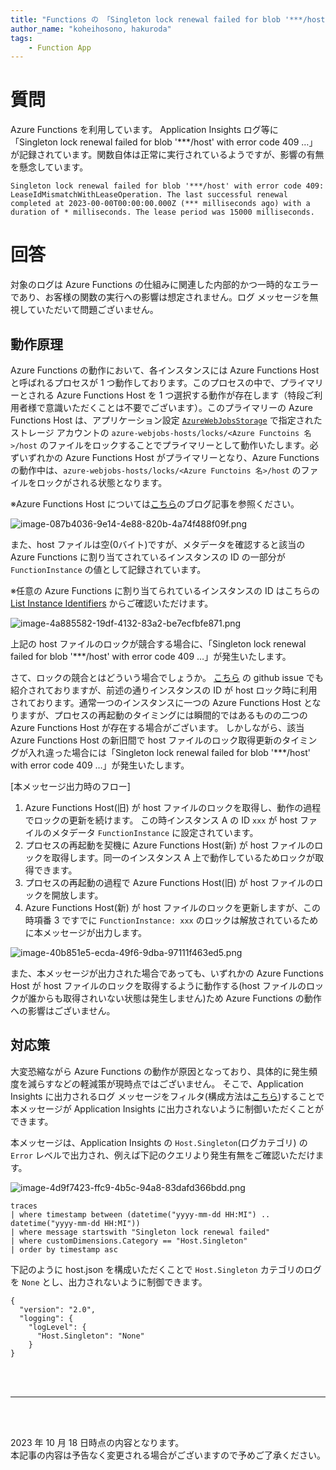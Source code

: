 ```yaml
---
title: "Functions の 「Singleton lock renewal failed for blob '***/host' with error code 409 …」 ログについて"
author_name: "koheihosono, hakuroda"
tags:
    - Function App
---
```


# 質問

Azure Functions を利用しています。 Application Insights ログ等に 「Singleton lock renewal failed for blob '***/host' with error code 409 …」 が記録されています。関数自体は正常に実行されているようですが、影響の有無を懸念しています。

```log
Singleton lock renewal failed for blob '***/host' with error code 409: LeaseIdMismatchWithLeaseOperation. The last successful renewal completed at 2023-00-00T00:00:00.000Z (*** milliseconds ago) with a duration of * milliseconds. The lease period was 15000 milliseconds.
```

# 回答

対象のログは Azure Functions の仕組みに関連した内部的かつ一時的なエラーであり、お客様の関数の実行への影響は想定されません。ログ メッセージを無視していただいて問題ございません。

## 動作原理

Azure Functions の動作において、各インスタンスには Azure Functions Host と呼ばれるプロセスが 1 つ動作しております。このプロセスの中で、プライマリーとされる Azure Functions Host を 1 つ選択する動作が存在します（特段ご利用者様で意識いただくことは不要でございます）。このプライマリーの Azure Functions Host は、アプリケーション設定 [`AzureWebJobsStorage`](https://learn.microsoft.com/ja-jp/azure/azure-functions/functions-app-settings#azurewebjobsstorage) で指定されたストレージ アカウントの `azure-webjobs-hosts/locks/<Azure Functoins 名>/host` のファイルをロックすることでプライマリーとして動作いたします。必ずいずれかの Azure Functions Host がプライマリーとなり、Azure Functions の動作中は、`azure-webjobs-hosts/locks/<Azure Functoins 名>/host` のファイルをロックがされる状態となります。

※Azure Functions Host については[こちら](https://jpazpaas.github.io/blog/2023/08/24/azure-functions-words-relative-management.html)のブログ記事を参照ください。

![image-087b4036-9e14-4e88-820b-4a74f488f09f.png]({{site.baseurl}}/media/2023/10/image-087b4036-9e14-4e88-820b-4a74f488f09f.png)

また、host ファイルは空(0バイト)ですが、メタデータを確認すると該当の Azure Functions に割り当てされているインスタンスの ID の一部分が `FunctionInstance` の値として記録されています。

※任意の Azure Functions に割り当てられているインスタンスの ID はこちらの [List Instance Identifiers](https://learn.microsoft.com/ja-jp/rest/api/appservice/web-apps/list-instance-identifiers) からご確認いただけます。

![image-4a885582-19df-4132-83a2-be7ecfbfe871.png]({{site.baseurl}}/media/2023/10/image-4a885582-19df-4132-83a2-be7ecfbfe871.png)

上記の host ファイルのロックが競合する場合に、「Singleton lock renewal failed for blob '***/host' with error code 409 …」が発生いたします。


さて、ロックの競合とはどういう場合でしょうか。
[こちら](https://github.com/Azure/azure-functions-host/issues/1864#issue-255397275) の github issue でも紹介されておりますが、前述の通りインスタンスの ID が host ロック時に利用されております。通常一つのインスタンスに一つの Azure Functions Host となりますが、プロセスの再起動のタイミングには瞬間的ではあるものの二つの Azure Functions Host が存在する場合がございます。
しかしながら、該当 Azure Functions Host の新旧間で host ファイルのロック取得更新のタイミングが入れ違った場合には「Singleton lock renewal failed for blob '***/host' with error code 409 …」が発生いたします。

[本メッセージ出力時のフロー]
1. Azure Functions Host(旧) が host ファイルのロックを取得し、動作の過程でロックの更新を続けます。
   この時インスタンス A の ID `xxx` が host ファイルのメタデータ `FunctionInstance` に設定されています。
2. プロセスの再起動を契機に Azure Functions Host(新) が host ファイルのロックを取得します。同一のインスタンス A 上で動作しているためロックが取得できます。
3. プロセスの再起動の過程で Azure Functions Host(旧) が host ファイルのロックを開放します。
4. Azure Functions Host(新) が host ファイルのロックを更新しますが、この時項番 3 ですでに `FunctionInstance: xxx` のロックは解放されているために本メッセージが出力します。

![image-40b851e5-ecda-49f6-9dba-97111f463ed5.png]({{site.baseurl}}/media/2023/10/image-40b851e5-ecda-49f6-9dba-97111f463ed5.png)


また、本メッセージが出力された場合であっても、いずれかの Azure Functions Host が host ファイルのロックを取得するように動作する(host ファイルのロックが誰からも取得されいない状態は発生しません)ため Azure Functions の動作への影響はございません。

## 対応策
大変恐縮ながら Azure Functions の動作が原因となっており、具体的に発生頻度を減らすなどの軽減策が現時点ではございません。
そこで、Application Insights に出力されるログ メッセージをフィルタ(構成方法は[こちら](https://learn.microsoft.com/ja-jp/azure/azure-functions/configure-monitoring?tabs=v2#configure-categories))することで本メッセージが Application Insights に出力されないように制御いただくことができます。

本メッセージは、Application Insights の `Host.Singleton`(ログカテゴリ) の `Error` レベルで出力され、例えば下記のクエリより発生有無をご確認いただけます。

![image-4d9f7423-ffc9-4b5c-94a8-83dafd366bdd.png]({{site.baseurl}}/media/2023/10/image-4d9f7423-ffc9-4b5c-94a8-83dafd366bdd.png)


```
traces
| where timestamp between (datetime("yyyy-mm-dd HH:MI") .. datetime("yyyy-mm-dd HH:MI"))
| where message startswith "Singleton lock renewal failed"
| where customDimensions.Category == "Host.Singleton"
| order by timestamp asc 
```

下記のように host.json を構成いただくことで `Host.Singleton` カテゴリのログを `None` とし、出力されないように制御できます。
```
{
  "version": "2.0",
  "logging": {
    "logLevel": {
      "Host.Singleton": "None"
    }
}
```

<br>
<br>

---

<br>
<br>

2023 年 10 月 18 日時点の内容となります。<br>
本記事の内容は予告なく変更される場合がございますので予めご了承ください。

<br>
<br>
